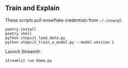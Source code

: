 ## Train and Explain

These scripts pull snowflake credentials from `~/.snowsql`.

```
poetry install
poetry shell
python steps/1_load_data.py
python steps/2_train_a_model.py --model-version 1
```

Launch Streamlit:
```
streamlit run Home.py
```